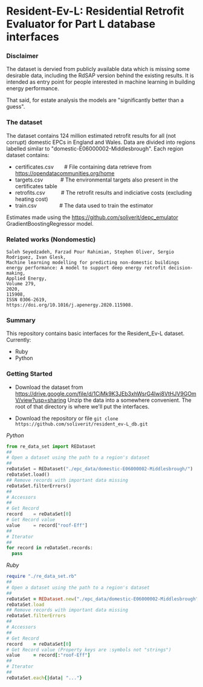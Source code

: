 # Resident-Ev-L: Residential Retrofit Evaluator for Part L database interfaces

### Disclaimer
The dataset is dervied from publicly available data which is missing some desirable data, including the RdSAP version behind the existing results. It is intended as entry point for people interested in machine learning in building energy performance.

That said, for estate analysis the models are "significantly better than a guess".

### The dataset
The dataset contains 124 million estimated retrofit results for all (not corrupt) domestic EPCs in England and Wales. Data are divided into regions labelled similar to "domestic-E06000002-Middlesbrough". Each region dataset contains:

- certificates.csv&emsp;&emsp;# File containing data retrieve from https://opendatacommunities.org/home
- targets.csv&emsp;&emsp;&emsp;  # The environmental targets also present in the certificates table
- retrofits.csv&emsp;&emsp;&emsp;# The retrofit results and indiciative costs (excluding heating cost)
- train.csv&emsp;&emsp;&emsp;&emsp; # The data used to train the estimator

Estimates made using the https://github.com/soliverit/depc_emulator GradientBoostingRegressor model.

### Related works (Nondomestic)
```
Saleh Seyedzadeh, Farzad Pour Rahimian, Stephen Oliver, Sergio Rodriguez, Ivan Glesk,
Machine learning modelling for predicting non-domestic buildings energy performance: A model to support deep energy retrofit decision-making,
Applied Energy,
Volume 279,
2020,
115908,
ISSN 0306-2619,
https://doi.org/10.1016/j.apenergy.2020.115908.
```
### Summary
This repository contains basic interfaces for the Resident_Ev-L dataset. Currently:

- Ruby
- Python

### Getting Started

- Download the dataset from https://drive.google.com/file/d/1CjMk9K3JEb3xhWsrG4Iwi8VtHJV9GOmV/view?usp=sharing
Unzip the data into a somewhere convenient. The root of that directory is where we'll put the interfaces.

- Download the repository or file
`
git clone https://github.com/soliverit/resident_ev-L_db.git
`

*Python*
```python
from re_data_set import REDataset
##
# Open a dataset using the path to a region's dataset
##
reDataSet = REDataset("./epc_data/domestic-E06000002-Middlesbrough/")
reDataSet.load()
## Remove records with important data missing
reDataSet.filterErrors()
##
# Accessors
##
# Get Record
record    = reDataSet[0]
# Get Record value
value     = record["roof-Eff"]
##
# Iterator
##
for record in reDataSet.records:
  pass
```
*Ruby*
```ruby
require "./re_data_set.rb"
##
# Open a dataset using the path to a region's dataset
##
reDataSet = REDataset.new("./epc_data/domestic-E06000002-Middlesbrough")
reDataSet.load
## Remove records with important data missing
reDataSet.filterErrors
##
# Accessors
##
# Get Record
record    = reDataSet[0]
# Get Record value (Property keys are :symbols not "strings")
value     = record[:"roof-Eff"]
##
# Iterator
##
reDataSet.each{|data| "..."}
```
